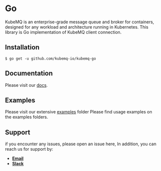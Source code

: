 # Go
KubeMQ is an enterprise-grade message queue and broker for containers, designed for any workload and architecture running in Kubernetes.
This library is Go implementation of KubeMQ client connection.
## Installation
`$ go get -u github.com/kubemq-io/kubemq-go
`
## Documentation
Please visit our [docs](https://docs.kubemq.io/reference/go.html).

## Examples
Please visit our extensive [examples](https://github.com/kubemq-io/kubemq-go/tree/master/examples) folder
Please find usage examples on the examples folders.

## Support
if you encounter any issues, please open an issue here,
In addition, you can reach us for support by:
- [**Email**](mailto://support@kubemq.io)
- [**Slack**](https://kubmq.slack.com)
